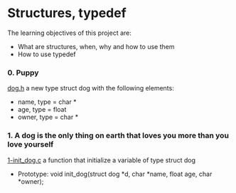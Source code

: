 # Structures, typedef
The learning objectives of this project are:
- What are structures, when, why and how to use them
- How to use typedef

### 0. Puppy
[dog.h](./dog.h) a new type struct dog with the following elements:
- name, type = char *
- age, type = float
- owner, type = char *

### 1. A dog is the only thing on earth that loves you more than you love yourself
[1-init_dog.c](./1-init_dog.c) a function that initialize a variable of type struct dog
- Prototype: void init_dog(struct dog *d, char *name, float age, char *owner);
